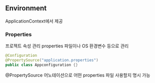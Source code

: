 ## Environment
ApplicationContext에서 제공
### Properties
프로젝트 속성 관리
properties 파일이나 OS 환경변수 등으로 관리
```java
@Configuration
@PropertySource("application.properties")
public class Appconfiguration {}
```
@PropertySource 어노테이션으로 어떤 properties 파일 사용할지 명시 가능
